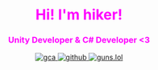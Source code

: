 <h1 align="center">
  <strong><span style="color:#FF00FF">Hi! I'm hiker!</span></strong>
</h1>
<h3 align="center">
  <strong><span style="color:#FF00FF">Unity Developer & C# Developer <3</span></strong>
</h3>
<p align="center">
  <!-- Discord Button -->
  <a href="https://discord.gg/H3q2U3xGyw">
    <img src="https://img.shields.io/badge/JOIN%20GCA-%23FF00FF?style=for-the-badge&logo=discord&logoColor=white" alt="gca" />
  </a>

  <!-- GitHub Button -->
  <a href="https://github.com/hikerdeveloper">
    <img src="https://img.shields.io/badge/GitHub-%23000000?style=for-the-badge&logo=github&logoColor=white" alt="github" />
  </a>

  <!-- Gun Button -->
  <a href="https://guns.lol/hikrr">
    <img src="https://img.shields.io/badge/%F0%9F%A7%B9%20Gun-gray?style=for-the-badge" alt="guns.lol" />
  </a>
</p>
